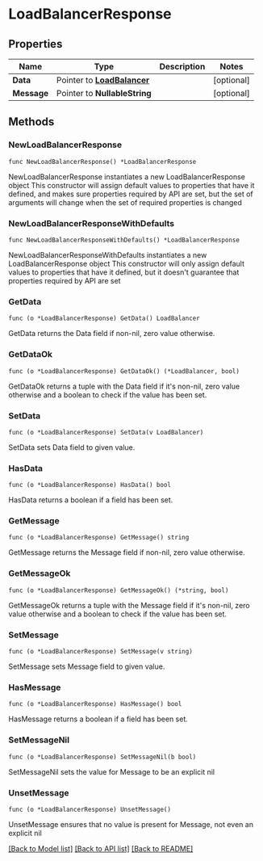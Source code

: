 # LoadBalancerResponse

## Properties

Name | Type | Description | Notes
------------ | ------------- | ------------- | -------------
**Data** | Pointer to [**LoadBalancer**](LoadBalancer.md) |  | [optional] 
**Message** | Pointer to **NullableString** |  | [optional] 

## Methods

### NewLoadBalancerResponse

`func NewLoadBalancerResponse() *LoadBalancerResponse`

NewLoadBalancerResponse instantiates a new LoadBalancerResponse object
This constructor will assign default values to properties that have it defined,
and makes sure properties required by API are set, but the set of arguments
will change when the set of required properties is changed

### NewLoadBalancerResponseWithDefaults

`func NewLoadBalancerResponseWithDefaults() *LoadBalancerResponse`

NewLoadBalancerResponseWithDefaults instantiates a new LoadBalancerResponse object
This constructor will only assign default values to properties that have it defined,
but it doesn't guarantee that properties required by API are set

### GetData

`func (o *LoadBalancerResponse) GetData() LoadBalancer`

GetData returns the Data field if non-nil, zero value otherwise.

### GetDataOk

`func (o *LoadBalancerResponse) GetDataOk() (*LoadBalancer, bool)`

GetDataOk returns a tuple with the Data field if it's non-nil, zero value otherwise
and a boolean to check if the value has been set.

### SetData

`func (o *LoadBalancerResponse) SetData(v LoadBalancer)`

SetData sets Data field to given value.

### HasData

`func (o *LoadBalancerResponse) HasData() bool`

HasData returns a boolean if a field has been set.

### GetMessage

`func (o *LoadBalancerResponse) GetMessage() string`

GetMessage returns the Message field if non-nil, zero value otherwise.

### GetMessageOk

`func (o *LoadBalancerResponse) GetMessageOk() (*string, bool)`

GetMessageOk returns a tuple with the Message field if it's non-nil, zero value otherwise
and a boolean to check if the value has been set.

### SetMessage

`func (o *LoadBalancerResponse) SetMessage(v string)`

SetMessage sets Message field to given value.

### HasMessage

`func (o *LoadBalancerResponse) HasMessage() bool`

HasMessage returns a boolean if a field has been set.

### SetMessageNil

`func (o *LoadBalancerResponse) SetMessageNil(b bool)`

 SetMessageNil sets the value for Message to be an explicit nil

### UnsetMessage
`func (o *LoadBalancerResponse) UnsetMessage()`

UnsetMessage ensures that no value is present for Message, not even an explicit nil

[[Back to Model list]](../README.md#documentation-for-models) [[Back to API list]](../README.md#documentation-for-api-endpoints) [[Back to README]](../README.md)


